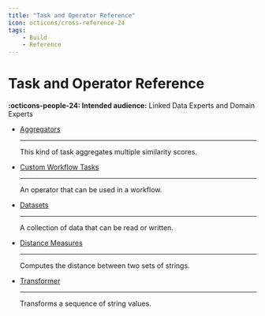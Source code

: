 ```yaml
---
title: "Task and Operator Reference"
icon: octicons/cross-reference-24
tags:
    - Build
    - Reference
---
```

# Task and Operator Reference
<!-- This file was generated - DO NOT CHANGE IT MANUALLY -->

**:octicons-people-24: Intended audience:** Linked Data Experts and Domain Experts

<div class="grid cards" markdown>

-   [Aggregators](aggregator/index.md)

    ---

    This kind of task aggregates multiple similarity scores.

-   [Custom Workflow Tasks](customtask/index.md)

    ---

    An operator that can be used in a workflow.

-   [Datasets](dataset/index.md)

    ---

    A collection of data that can be read or written.

-   [Distance Measures](distancemeasure/index.md)

    ---

    Computes the distance between two sets of strings.

-   [Transformer](transformer/index.md)

    ---

    Transforms a sequence of string values.

</div>